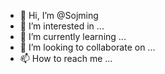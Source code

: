 - 👋 Hi, I’m @Sojming
- 👀 I’m interested in ...
- 🌱 I’m currently learning ...
- 💞️ I’m looking to collaborate on ...
- 📫 How to reach me ...

<!---
Sojming/Sojming is a ✨ special ✨ repository because its `README.md` (this file) appears on your GitHub profile.
You can click the Preview link to take a look at your changes.
--->
